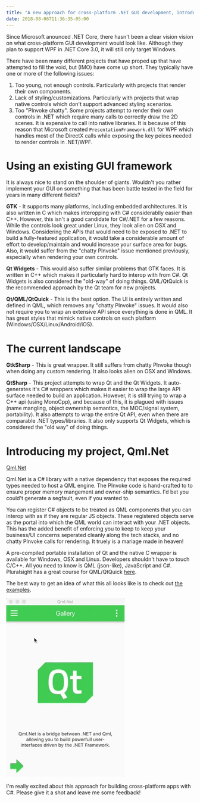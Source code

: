 ```yaml
---
title: "A new approach for cross-platform .NET GUI development, introducing Qml.Net."
date: 2018-08-06T11:36:35-05:00
---
```


Since Microsoft anounced .NET Core, there hasn't been a clear vision vision on what cross-platform GUI development would look like. Although they plan to support WPF in .NET Core 3.0, it will still only target Windows.

There have been many different projects that have proped up that have attempted to fill the void, but (IMO) have come up short. They typically have one or more of the following issues:

1. Too young, not enough controls. Particularly with projects that render their own components.
3. Lack of styling/customizations. Particularly with projects that wrap native controls which don't support advanced styling scenarios.
2. Too "PInvoke chatty". Some projects attempt to render their own controls in .NET which require many calls to correctly draw the 2D scenes. It is expensive to call into native libraries. It is because of this reason that Microsoft created ```PresentationFramework.dll``` for WPF which handles most of the DirectX calls while exposing the key peices needed to render controls in .NET/WPF.

# Using an existing GUI framework

It is always nice to stand on the shoulder of giants. Wouldn't you rather implement your GUI on something that has been battle tested in the field for years in many different fields?

**GTK** - It supports many platforms, including embedded architectures. It is also written in C which makes interopping with C# considerablly easier than C++. However, this isn't a good candidate for C#/.NET for a few reasons. While the controls look great under Linux, they look alien on OSX and Windows. Considering the APIs that would need to be exposed to .NET to build a fully-featured application, it would take a considerable amount of effort to develop/maintain and would increase your surface area for bugs. Also, it would suffer from the "chatty PInvoke" issue mentioned previously, especially when rendering your own controls.

**Qt Widgets** - This would also suffer similar problems that GTK faces. It is written in C++ which makes it particularly hard to interop with from C#. Qt Widgets is also considered the "old-way" of doing things. QML/QtQuick is the recommended approach by the Qt team for new projects.

**Qt/QML/QtQuick** - This is the best option. The UI is entirely written and defined in QML, which removes any "chatty PInvoke" issues. It would also not require you to wrap an extensive API since everything is done in QML. It has great styles that mimick native controls on each platform (Windows/OSX/Linux/Android/iOS).

# The current landscape

**GtkSharp** - This is great wrapper. It still suffers from chatty PInvoke though when doing any custom rendering. It also looks alien on OSX and Windows.

**QtSharp** - This project attempts to wrap Qt and the Qt Widgets. It auto-generates it's C# wrappers which makes it easier to wrap the large API surface needed to build an application. However, it is still trying to wrap a C++ api (using MonoCpp), and because of this, it is plagued with issues (name mangling, object ownership semantics, the MOC/signal system, portability). It also attempts to wrap the entire Qt API, even when there are comparable .NET types/libraries. It also only supports Qt Widgets, which is considered the "old way" of doing things.

# Introducing my project, Qml.Net

[Qml.Net](https://github.com/pauldotknopf/Qml.Net)

Qml.Net is a C# library with a native dependency that exposes the required types needed to host a QML engine. The PInvoke code is hand-crafted to to ensure proper memory mangement and owner-ship semantics. I'd bet you could't generate a segfault, even if you wanted to.

You can register C# objects to be treated as QML components that you can interop with as if they are regular JS objects. These registered objects serve as the portal into which the QML world can interact with your .NET objects. This has the added benefit of enforcing you to keep to keep your business/UI concerns seperated cleanly along the tech stacks, and no chatty PInvoke calls for rendering. It truely is a mariage made in heaven!

A pre-compiled portable installation of Qt and the native C wrapper is available for Windows, OSX and Linux. Developers shouldn't have to touch C/C++. All you need to know is QML (json-like), JavaScript and C#. Pluralsight has a great course for QML/QtQuick [here](https://www.pluralsight.com/courses/qt-quick-fundamentals).

The best way to get an idea of what this all looks like is to check out [the examples](https://github.com/pauldotknopf/Qml.Net.Examples).

![Demo](/img/qmlnet-demo.gif)

I'm really excited about this approach for building cross-platform apps with C#. Please give it a shot and leave me some feedback!
